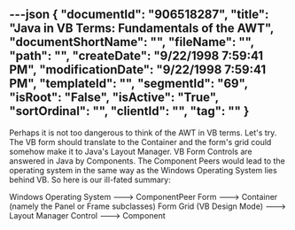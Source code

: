 ---json
{
  "documentId": "906518287",
  "title": "Java in VB Terms: Fundamentals of the AWT",
  "documentShortName": "",
  "fileName": "",
  "path": "",
  "createDate": "9/22/1998 7:59:41 PM",
  "modificationDate": "9/22/1998 7:59:41 PM",
  "templateId": "",
  "segmentId": "69",
  "isRoot": "False",
  "isActive": "True",
  "sortOrdinal": "",
  "clientId": "",
  "tag": ""
}
---

Perhaps it is not too dangerous to think of the AWT in VB terms. Let's try. The VB form should translate to the Container and the form's grid could somehow make it to Java's Layout Manager. VB Form Controls are answered in Java by Components. The Component Peers would lead to the operating system in the same way as the Windows Operating System lies behind VB. So here is our ill-fated summary:

Windows Operating System ---&gt; ComponentPeer
Form ---&gt; Container (namely the Panel or Frame subclasses)
Form Grid (VB Design Mode) ---&gt; Layout Manager
Control ---&gt; Component
